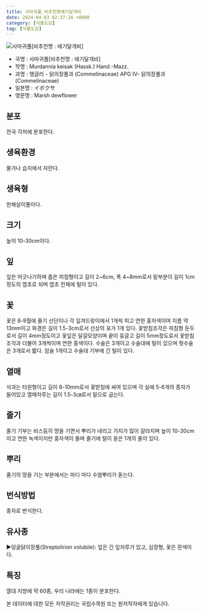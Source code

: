 ```yaml
---
title: 사마귀풀_비추천명애기달개비
date: 2024-04-03 02:37:26 +0800
category: [식물도감]
tag: [식물도감]
---
```




![사마귀풀[비추천명 : 애기달개비]](/fileUpload/plants/basic/Commelinaceae/Aneilema/5824/1_th2.JPG)
- 국명 : 사마귀풀[비추천명 : 애기달개비]
- 학명 : Murdannia keisak (Hassk.) Hand.-Mazz.
- 과명 : 앵글러 - 닭의장풀과 (Commelinaceae) APG Ⅳ- 닭의장풀과 (Commelinaceae)
- 일본명 : イボクサ
- 영문명 : Marsh dewflower


## 분포
전국 각처에 분포한다.
## 생육환경
물가나 습지에서 자란다.
## 생육형
한해살이풀이다.
## 크기
높이 10-30cm이다.
## 잎
잎은 어긋나기하며 좁은 피침형이고 길이 2~6cm, 폭 4~8mm로서 밑부분이 길이 1cm정도의 엽초로 되며 엽초 전체에 털이 있다.
## 꽃
꽃은 8-9월에 줄기 선단이나 각 잎겨드랑이에서 1개씩 피고 연한 홍자색이며 지름 약 13mm이고 화경은 길이 1.5-3cm로서 선상의 포가 1개 있다. 꽃받침조각은 피침형 둔두로서 길이 4mm정도이고 꽃잎은 달걀모양이며 끝이 둥글고 길이 5mm정도로서 꽃받침조각과 더불어 3개씩이며 연한 홍색이다. 수술은 3개이고 수술대에 털이 있으며 헛수술은 3개로서 짧다. 암술 1개이고 수술대 기부에 긴 털이 있다.
## 열매
삭과는 타원형이고 길이 8-10mm로서 꽃받침에 싸여 있으며 각 실에 5-6개의 종자가 들어있고 열매자루는 길이 1.5-3㎝로서 밑으로 굽는다.
## 줄기
줄기 기부는 비스듬히 땅을 기면서 뿌리가 내리고 가지가 많이 갈라지며 높이 10-30cm이고 연한 녹색이지만 홍자색이 돌며 줄기에 털이 돋은 1개의 줄이 있다.
## 뿌리
줄기의 땅을 기는 부분에서는 마디 마다 수염뿌리가 돋는다.
## 번식방법
종자로 번식한다.
## 유사종
▶덩굴닭이장풀(Streptolirion volubile): 잎은 긴 잎자루가 있고, 심장형, 꽃은 흰색이다.
## 특징
열대 지방에 약 60종, 우리 나라에는 1종이 분포한다.






본 데이터에 대한 모든 저작권리는 국립수목원 또는 원저작자에게 있습니다.

